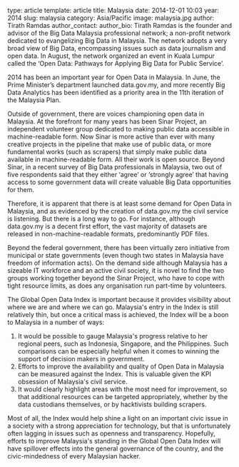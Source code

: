 type: article
template: article
title: Malaysia
date: 2014-12-01 10:03
year: 2014
slug: malaysia
category: Asia/Pacific
image: malaysia.jpg
author: Tirath Ramdas
author_contact:
author_bio: Tirath Ramdas is the founder and advisor of the Big Data Malaysia professional network; a non-profit network dedicated to evangelizing Big Data in Malaysia. The network adopts a very broad view of Big Data, encompassing issues such as data journalism and open data. In August, the network organized an event in Kuala Lumpur called the ‘Open Data: Pathways for Applying Big Data for Public Service’.

2014 has been an important year for Open Data in Malaysia. In June, the Prime Minister’s department launched data.gov.my, and more recently Big Data Analytics has been identified as a priority area in the 11th iteration of the Malaysia Plan.

Outside of government, there are voices championing open data in Malaysia. At the forefront for many years has been Sinar Project, an independent volunteer group dedicated to making public data accessible in machine-readable form. Now Sinar is more active than ever with many creative projects in the pipeline that make use of public data, or more fundamental works (such as scrapers) that simply make public data available in machine-readable form. All their work is open source. Beyond Sinar, in a recent survey of Big Data professionals in Malaysia, two out of five respondents said that they either ‘agree’ or ‘strongly agree’ that having access to some government data will create valuable Big Data opportunities for them.

Therefore, it is apparent that there is at least some demand for Open Data in Malaysia, and as evidenced by the creation of data.gov.my the civil service is listening. But there is a long way to go. For instance, although data.gov.my is a decent first effort, the vast majority of datasets are released in non-machine-readable formats, predominantly PDF files.

Beyond the federal government, there has been virtually zero initiative from municipal or state governments (even though two states in Malaysia have freedom of information acts). On the demand side although Malaysia has a sizeable IT workforce and an active civil society, it is novel to find the two groups working together beyond the Sinar Project, who have to cope with tight resource limits, as does any organisation run part-time by volunteers.

The Global Open Data Index is important because it provides visibility about where we are and where we can go. Malaysia's entry in the Index is still relatively thin, but once a critical mass is achieved, the Index will be a boon to Malaysia in a number of ways:

1) It would be possible to gauge Malaysia's progress relative to her regional peers, such as Indonesia, Singapore, and the Philippines. Such comparisons can be especially helpful when it comes to winning the support of decision makers in government.
2) Efforts to improve the availability and quality of Open Data in Malaysia can be measured against the Index. This is valuable given the KPI obsession of Malaysia's civil service.
3) It would clearly highlight areas with the most need for improvement, so that additional resources can be targeted appropriately, whether by the data custodians themselves, or by hacktivists building scrapers.

Most of all, the Index would help shine a light on an important civic issue in a society with a strong appreciation for technology, but that is unfortunately often lagging in issues such as openness and transparency. Hopefully, efforts to improve Malaysia's standing in the Global Open Data Index will have spillover effects into the general governance of the country, and the civic-mindedness of every Malaysian hacker.
